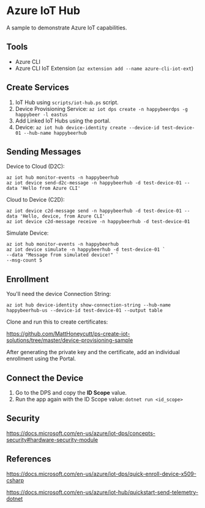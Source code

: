 # Azure IoT Hub

A sample to demonstrate Azure IoT capabilities.

## Tools

* Azure CLI
* Azure CLI IoT Extension (`az extension add --name azure-cli-iot-ext`)

## Create Services

1. IoT Hub using `scripts/iot-hub.ps` script.
2. Device Provisioning Service: `az iot dps create -n happybeerdps -g happybeer -l eastus`
2. Add Linked IoT Hubs using the portal.
3. Device: `az iot hub device-identity create --device-id test-device-01 --hub-name happybeerhub`

## Sending Messages

Device to Cloud (D2C):

```
az iot hub monitor-events -n happybeerhub
az iot device send-d2c-message -n happybeerhub -d test-device-01 --data 'Hello from Azure CLI'
```

Cloud to Device (C2D):

```
az iot device c2d-message send -n happybeerhub -d test-device-01 --data 'Hello, device, from Azure CLI'
az iot device c2d-message receive -n happybeerhub -d test-device-01
```

Simulate Device:

```
az iot hub monitor-events -n happybeerhub
az iot device simulate -n happybeerhub -d test-device-01 `
--data "Message from simulated device!" `
--msg-count 5
```

## Enrollment

You'll need the device Connection String:

`az iot hub device-identity show-connection-string --hub-name happybeerhub-us --device-id test-device-01 --output table`

Clone and run this to create certificates:

https://github.com/MattHoneycutt/ps-create-iot-solutions/tree/master/device-provisioning-sample

After generating the private key and the certificate, add an individual enrollment using the Portal.

## Connect the Device

1. Go to the DPS and copy the **ID Scope** value.
2. Run the app again with the ID Scope value: `dotnet run <id_scope>`

## Security

https://docs.microsoft.com/en-us/azure/iot-dps/concepts-security#hardware-security-module

## References

https://docs.microsoft.com/en-us/azure/iot-dps/quick-enroll-device-x509-csharp

https://docs.microsoft.com/en-us/azure/iot-hub/quickstart-send-telemetry-dotnet
